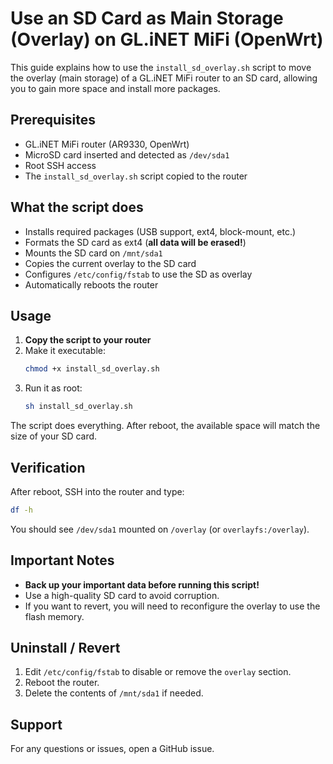 # Use an SD Card as Main Storage (Overlay) on GL.iNET MiFi (OpenWrt)

This guide explains how to use the `install_sd_overlay.sh` script to move the overlay (main storage) of a GL.iNET MiFi router to an SD card, allowing you to gain more space and install more packages.

## Prerequisites
- GL.iNET MiFi router (AR9330, OpenWrt)
- MicroSD card inserted and detected as `/dev/sda1`
- Root SSH access
- The `install_sd_overlay.sh` script copied to the router

## What the script does
- Installs required packages (USB support, ext4, block-mount, etc.)
- Formats the SD card as ext4 (**all data will be erased!**)
- Mounts the SD card on `/mnt/sda1`
- Copies the current overlay to the SD card
- Configures `/etc/config/fstab` to use the SD as overlay
- Automatically reboots the router

## Usage

1. **Copy the script to your router**
2. Make it executable:
   ```sh
   chmod +x install_sd_overlay.sh
   ```
3. Run it as root:
   ```sh
   sh install_sd_overlay.sh
   ```

The script does everything. After reboot, the available space will match the size of your SD card.

## Verification
After reboot, SSH into the router and type:
```sh
df -h
```
You should see `/dev/sda1` mounted on `/overlay` (or `overlayfs:/overlay`).

## Important Notes
- **Back up your important data before running this script!**
- Use a high-quality SD card to avoid corruption.
- If you want to revert, you will need to reconfigure the overlay to use the flash memory.

## Uninstall / Revert
1. Edit `/etc/config/fstab` to disable or remove the `overlay` section.
2. Reboot the router.
3. Delete the contents of `/mnt/sda1` if needed.

## Support
For any questions or issues, open a GitHub issue. 